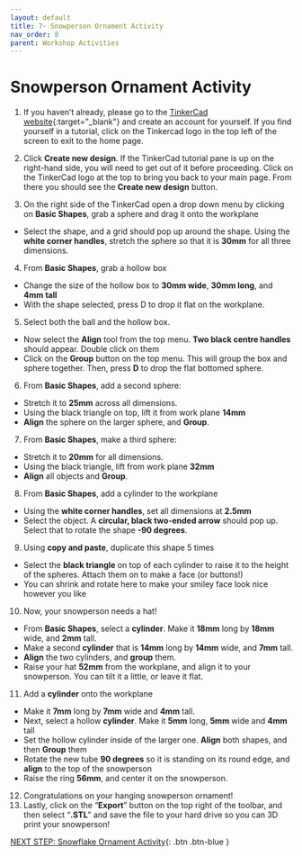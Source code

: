 ```yaml
---
layout: default
title: 7- Snowperson Ornament Activity
nav_order: 8
parent: Workshop Activities
---
```

# Snowperson Ornament Activity
1. If you haven’t already, please go to the [TinkerCad website](http://tinkercad.com){:target="_blank"} and create an account for yourself. If you find yourself in a tutorial, click on the Tinkercad logo in the top left of the screen to exit to the home page.

2. Click **Create new design**. If the TinkerCad tutorial pane is up on the right-hand side, you will need to get out of it before proceeding. Click on the TinkerCad logo at the top to bring you back to your main page. From there you should see the **Create new design** button. 

3. On the right side of the TinkerCad open a drop down menu by clicking on **Basic Shapes**, grab a sphere and drag it onto the workplane
- Select the shape, and a grid should pop up around the shape. Using the **white corner handles**, stretch the sphere so that it is **30mm** for all three dimensions.

4. From **Basic Shapes**, grab a hollow box
- Change the size of the hollow box to **30mm wide**, **30mm long**, and **4mm tall**
- With the shape selected, press D to drop it flat on the workplane. 

5. Select both the ball and the hollow box.
- Now select the **Align** tool from the top menu. **Two black centre handles** should appear. Double click on them
- Click on the **Group** button on the top menu. This will group the box and sphere together. Then, press **D** to drop the flat bottomed sphere.

6. From **Basic Shapes**, add a second sphere:
- Stretch it to **25mm** across all dimensions. 
- Using the black triangle on top, lift it from work plane **14mm** 
- **Align** the sphere on the larger sphere, and **Group**. 

7. From **Basic Shapes**, make a third sphere:
- Stretch it to **20mm** for all dimensions.
- Using the black triangle, lift from work plane **32mm** 
- **Align** all objects and **Group**. 

8. From **Basic Shapes**, add a cylinder to the workplane
- Using the **white corner handles**, set all dimensions at **2.5mm**
- Select the object. A **circular, black two-ended arrow** should pop up. Select that to rotate the shape **-90 degrees**.  

9. Using **copy and paste**, duplicate this shape 5 times
- Select the **black triangle** on top of each cylinder to raise it to the height of the spheres. Attach them on to make a face (or buttons!)
- You can shrink and rotate here to make your smiley face look nice however you like

10. Now, your snowperson needs a hat! 
- From **Basic Shapes**, select a **cylinder**. Make it **18mm** long by **18mm** wide, and **2mm** tall. 
- Make a second **cylinder** that is **14mm** long by **14mm** wide, and **7mm** tall. 
- **Align** the two cylinders, and **group** them. 
- Raise your hat **52mm** from the workplane, and align it to your snowperson. You can tilt it a little, or leave it flat. 

11. Add a **cylinder** onto the workplane
- Make it **7mm** long by **7mm** wide and **4mm** tall. 
- Next, select a hollow **cylinder**. Make it **5mm** long, **5mm** wide and **4mm** tall
- Set the hollow cylinder inside of the larger one. **Align** both shapes, and then **Group** them
- Rotate the new tube **90 degrees** so it is standing on its round edge, and **align** to the top of the snowperson
- Raise the ring **56mm**, and center it on the snowperson. 

12. Congratulations on your hanging snowperson ornament!
13. Lastly, click on the “**Export**” button on the top right of the toolbar, and then select “**.STL**” and save the file to your hard drive so you can 3D print your snowperson!

[NEXT STEP: Snowflake Ornament Activity](snowflake-activity.html){: .btn .btn-blue }
